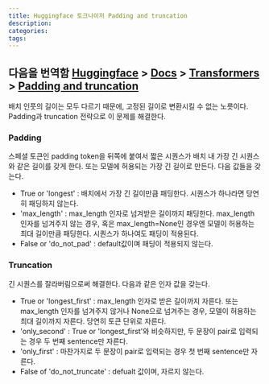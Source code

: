 ```yaml
---
title: Huggingface 토크나이저 Padding and truncation
description:
categories:
tags:
---
```


다음을 번역함
[Huggingface](https://huggingface.co/) > [Docs](https://huggingface.co/docs) > [Transformers](https://huggingface.co/docs/transformers/index) > [Padding and truncation](https://huggingface.co/docs/transformers/pad_truncation)
---

배치 인풋의 길이는 모두 다르기 때문에, 고정된 길이로 변환시킬 수 없는 노릇이다. Padding과 truncation 전략으로 이 문제를 해결한다.

### Padding

스페셜 토큰인 padding token을 뒤쪽에 붙여서 짧은 시퀀스가 배치 내 가장 긴 시퀀스와 같은 길이를 갖게 한다. 또는 모델에 허용되는 가장 긴 길이로 만든다. 다음 값들을 갖는다.
- True or 'longest' : 배치에서 가장 긴 길이만큼 패딩한다. 시퀀스가 하나라면 당연히 패딩하지 않는다.
- 'max_length' : max_length 인자로 넘겨받은 길이까지 패딩한다. max_length 인자를 넘겨주지 않는 경우, 혹은 max_length=None인 경우엔 모델이 허용하는 최대 길이만큼 패딩한다. 시퀀스가 하나여도 패딩이 적용된다.
- False or 'do_not_pad' : default값이며 패딩이 적용되지 않는다.

### Truncation

긴 시퀀스를 잘라버림으로써 해결한다. 다음과 같은 인자 값을 갖는다.

- True or 'longest_first' : max_length 인자로 받은 길이까지 자른다. 또는 max_length 인자를 넘겨주지 않거나 None으로 넘겨주는 경우, 모델이 허용하는 최대 길이까지 자른다. 당연히 토큰 단위로 자른다.
- 'only_second' : True or 'longest_first'와 비슷하지만, 두 문장이 pair로 입력되는 경우 두 번째 sentence만 자른다.
- 'only_first' : 마찬가지로 두 문장이 pair로 입력되는 경우 첫 번째 sentence만 자른다.
- False of 'do_not_truncate' : defualt 값이며, 자르지 않는다.

